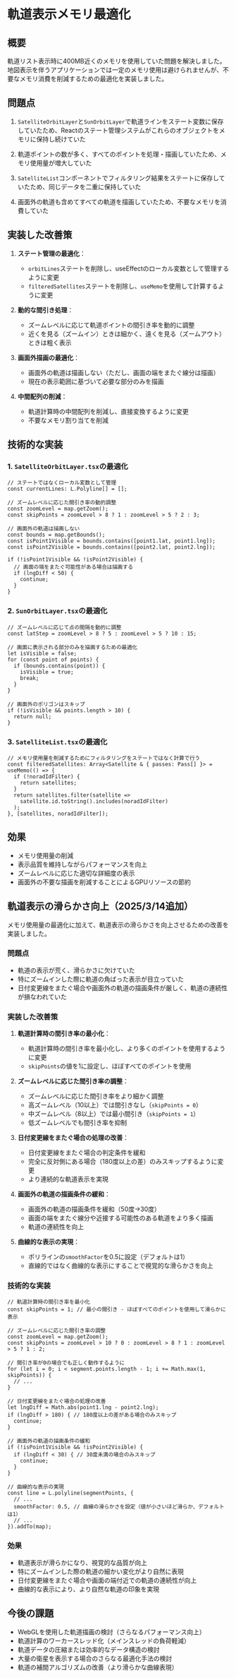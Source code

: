 # 軌道表示メモリ最適化

## 概要

軌道リスト表示時に400MB近くのメモリを使用していた問題を解決しました。地図表示を伴うアプリケーションでは一定のメモリ使用は避けられませんが、不要なメモリ消費を削減するための最適化を実装しました。

## 問題点

1. `SatelliteOrbitLayer`と`SunOrbitLayer`で軌道ラインをステート変数に保存していたため、Reactのステート管理システムがこれらのオブジェクトをメモリに保持し続けていた

2. 軌道ポイントの数が多く、すべてのポイントを処理・描画していたため、メモリ使用量が増大していた

3. `SatelliteList`コンポーネントでフィルタリング結果をステートに保存していたため、同じデータを二重に保持していた

4. 画面外の軌道も含めてすべての軌道を描画していたため、不要なメモリを消費していた

## 実装した改善策

1. **ステート管理の最適化**：
   - `orbitLines`ステートを削除し、useEffectのローカル変数として管理するように変更
   - `filteredSatellites`ステートを削除し、`useMemo`を使用して計算するように変更

2. **動的な間引き処理**：
   - ズームレベルに応じて軌道ポイントの間引き率を動的に調整
   - 近くを見る（ズームイン）ときは細かく、遠くを見る（ズームアウト）ときは粗く表示

3. **画面外描画の最適化**：
   - 画面外の軌道は描画しない（ただし、画面の端をまたぐ線分は描画）
   - 現在の表示範囲に基づいて必要な部分のみを描画

4. **中間配列の削減**：
   - 軌道計算時の中間配列を削減し、直接変換するように変更
   - 不要なメモリ割り当てを削減

## 技術的な実装

### 1. `SatelliteOrbitLayer.tsx`の最適化

```tsx
// ステートではなくローカル変数として管理
const currentLines: L.Polyline[] = [];

// ズームレベルに応じた間引き率の動的調整
const zoomLevel = map.getZoom();
const skipPoints = zoomLevel > 8 ? 1 : zoomLevel > 5 ? 2 : 3;

// 画面外の軌道は描画しない
const bounds = map.getBounds();
const isPoint1Visible = bounds.contains([point1.lat, point1.lng]);
const isPoint2Visible = bounds.contains([point2.lat, point2.lng]);

if (!isPoint1Visible && !isPoint2Visible) {
  // 画面の端をまたぐ可能性がある場合は描画する
  if (lngDiff < 50) {
    continue;
  }
}
```

### 2. `SunOrbitLayer.tsx`の最適化

```tsx
// ズームレベルに応じて点の間隔を動的に調整
const latStep = zoomLevel > 8 ? 5 : zoomLevel > 5 ? 10 : 15;

// 画面に表示される部分のみを描画するための最適化
let isVisible = false;
for (const point of points) {
  if (bounds.contains(point)) {
    isVisible = true;
    break;
  }
}

// 画面外のポリゴンはスキップ
if (!isVisible && points.length > 10) {
  return null;
}
```

### 3. `SatelliteList.tsx`の最適化

```tsx
// メモリ使用量を削減するためにフィルタリングをステートではなく計算で行う
const filteredSatellites: Array<Satellite & { passes: Pass[] }> = useMemo(() => {
  if (!noradIdFilter) {
    return satellites;
  }
  return satellites.filter(satellite =>
    satellite.id.toString().includes(noradIdFilter)
  );
}, [satellites, noradIdFilter]);
```

## 効果

- メモリ使用量の削減
- 表示品質を維持しながらパフォーマンスを向上
- ズームレベルに応じた適切な詳細度の表示
- 画面外の不要な描画を削減することによるGPUリソースの節約

## 軌道表示の滑らかさ向上（2025/3/14追加）

メモリ使用量の最適化に加えて、軌道表示の滑らかさを向上させるための改善を実装しました。

### 問題点

- 軌道の表示が荒く、滑らかさに欠けていた
- 特にズームインした際に軌道の角ばった表示が目立っていた
- 日付変更線をまたぐ場合や画面外の軌道の描画条件が厳しく、軌道の連続性が損なわれていた

### 実装した改善策

1. **軌道計算時の間引き率の最小化**：
   - 軌道計算時の間引き率を最小化し、より多くのポイントを使用するように変更
   - `skipPoints`の値を1に設定し、ほぼすべてのポイントを使用

2. **ズームレベルに応じた間引き率の調整**：
   - ズームレベルに応じた間引き率をより細かく調整
   - 高ズームレベル（10以上）では間引きなし（`skipPoints = 0`）
   - 中ズームレベル（8以上）では最小間引き（`skipPoints = 1`）
   - 低ズームレベルでも間引き率を抑制

3. **日付変更線をまたぐ場合の処理の改善**：
   - 日付変更線をまたぐ場合の判定条件を緩和
   - 完全に反対側にある場合（180度以上の差）のみスキップするように変更
   - より連続的な軌道表示を実現

4. **画面外の軌道の描画条件の緩和**：
   - 画面外の軌道の描画条件を緩和（50度→30度）
   - 画面の端をまたぐ線分や近接する可能性のある軌道をより多く描画
   - 軌道の連続性を向上

5. **曲線的な表示の実現**：
   - ポリラインの`smoothFactor`を0.5に設定（デフォルトは1）
   - 直線的ではなく曲線的な表示にすることで視覚的な滑らかさを向上

### 技術的な実装

```tsx
// 軌道計算時の間引き率を最小化
const skipPoints = 1; // 最小の間引き - ほぼすべてのポイントを使用して滑らかに表示

// ズームレベルに応じた間引き率の調整
const zoomLevel = map.getZoom();
const skipPoints = zoomLevel > 10 ? 0 : zoomLevel > 8 ? 1 : zoomLevel > 5 ? 1 : 2;

// 間引き率が0の場合でも正しく動作するように
for (let i = 0; i < segment.points.length - 1; i += Math.max(1, skipPoints)) {
  // ...
}

// 日付変更線をまたぐ場合の処理の改善
let lngDiff = Math.abs(point1.lng - point2.lng);
if (lngDiff > 180) { // 180度以上の差がある場合のみスキップ
  continue;
}

// 画面外の軌道の描画条件の緩和
if (!isPoint1Visible && !isPoint2Visible) {
  if (lngDiff < 30) { // 30度未満の場合のみスキップ
    continue;
  }
}

// 曲線的な表示の実現
const line = L.polyline(segmentPoints, {
  // ...
  smoothFactor: 0.5, // 曲線の滑らかさを設定（値が小さいほど滑らか、デフォルトは1）
  // ...
}).addTo(map);
```

### 効果

- 軌道表示が滑らかになり、視覚的な品質が向上
- 特にズームインした際の軌道の細かい変化がより自然に表現
- 日付変更線をまたぐ場合や画面の端付近での軌道の連続性が向上
- 曲線的な表示により、より自然な軌道の印象を実現

## 今後の課題

- WebGLを使用した軌道描画の検討（さらなるパフォーマンス向上）
- 軌道計算のワーカースレッド化（メインスレッドの負荷軽減）
- 軌道データの圧縮または効率的なデータ構造の検討
- 大量の衛星を表示する場合のさらなる最適化手法の検討
- 軌道の補間アルゴリズムの改善（より滑らかな曲線表現）

